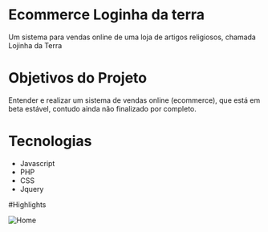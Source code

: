 # Ecommerce Loginha da terra
 Um sistema para vendas online de uma loja de artigos religiosos, chamada Lojinha da Terra
# Objetivos do Projeto
 Entender e realizar um sistema de vendas online (ecommerce), que está em beta estável, contudo ainda não finalizado por completo.

# Tecnologias

* Javascript
* PHP
* CSS
* Jquery


#Highlights

![Home](pictures/home.jpeg)
